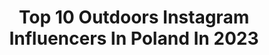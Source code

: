 ---
title: Top 10 Outdoors Instagram Influencers In Poland In 2023
description: >-
  Find top outdoors Instagram influencers in Poland in 2023. Most popular hashtags: #outdoors #polskadziewczyna #winterwonderland #polishgirl.
platform: Instagram
hits: 224
text_top: Discover the top-rated Instagram influencers on inBeat.
text_bottom: Our database aggregates 224 Instagram influencers like this in Poland for you to connect with.
profiles:
  - username: "_wilder_things_"
    fullname: >-
      Wilder Things
    bio: >-
      Tomasz Woźny 🌳 W nas jest las | The woods belong to us 🌳 Polish photographer based in woods of Lower Silesia 🌲Outdoors 🌲Photography 🌲Legends
    location: "Poland"
    followers: 4319
    engagement: 2320
    commentsToLikes: 0.035622
    id: ck6u9bl5pwlko0j71zqdpz4lp
    verified: false
    hashtags: "#moodnation, #amongthewild, #the, #wilderness"
  - username: "adamant_wanderer"
    fullname: >-
      Ula
    bio: >-
      Świadome Podróże & Życie 🌍 Travel | Food Recipes l The Alps | Outdoors 🏕
    location: "Poland"
    followers: 17984
    engagement: 715
    commentsToLikes: 0.035248
    id: ck15pxr7k05rg0i19dhwxo9a5
    verified: false
    hashtags: ""
  - username: "ewakalisiewicz"
    fullname: >-
      Ewa Kalisiewicz
    bio: >-
      Polish female #Wingsuit Pilot/ Mountaineer/ Outdoors enthusiast. Happy to be doing ordinary things with #extraordinary people📍🇨🇭 Switzerland based.
    location: "Poland"
    followers: 49951
    engagement: 600
    commentsToLikes: 0.004833
    id: ck0u1bwu7whl30i199qor17rc
    verified: false
    hashtags: "#rzucwszystkoichodzwgory, #polishgirl, #switzerlandwonderland, #wingsuitbase"
  - username: "meles.eweles"
    fullname: >-
      𝐄𝐰𝐞𝐥𝐢𝐧𝐚
    bio: >-
      Szczęśliwa posiadaczka kur🐔👩‍🌾 Historie z wypraw do lasu i życia na wsi🌲 📧Współpraca: meles.eweles@gmail.com ⬇️Facebook🦡
    location: "Poland"
    followers: 10575
    engagement: 1451
    commentsToLikes: 0.029700
    id: ckap7jw2xkdu00i78u9atwch9
    verified: false
    hashtags: "#wlesie, #hunter, #my, #huntingfashion"
  - username: "agnieszkawalczyk91"
    fullname: >-
      Agnieszka Walczyk 🙋‍♀️
    bio: >-
      #polishgirl 👩🇵🇱 #lovefashion 👕 Contact ➡️ DM
    location: "Poland"
    followers: 13756
    engagement: 1093
    commentsToLikes: 0.170672
    id: ck9h9uz80a2cw0j78a3spam51
    verified: false
    hashtags: "#lifeisgood, #outdoors, #outfitoftheday, #autumnvibes"
  - username: "michal.kusio"
    fullname: >-
      Michał Kusio
    bio: >-
      📮 Współpraca: mkusio@onet.eu / DM ❤️ @anastasiia.viv 🎶 Tiktok: wrytmiezycia 🕺 Lifestyle 🇵🇱 Warsaw Boy
    location: "Poland"
    followers: 50018
    engagement: 313
    commentsToLikes: 0.042652
    id: ckapcm1is4b470i787t8mkngu
    verified: false
    hashtags: "#stylegoals, #motywacja, #fashionlook, #zdrowystylzycia"
  - username: "gniew.o.mir"
    fullname: >-
      Gniewomir Knapski
    bio: >-
      Opowieść o pasji i radości, którą niesie szlak. Dołączysz❓ Wysokie góry🏔 | Podróże✈️ | Uśmiech🤠| Prelekcje🎤
    location: "Poland"
    followers: 5812
    engagement: 1620
    commentsToLikes: 0.029275
    id: ck0w5e1fd36l20i19l3g604uh
    verified: false
    hashtags: "#jestpieknie, #zlotemysli, #przyrodapolska, #rado"
  - username: "swiat_wloczykija"
    fullname: >-
      Maciej 👣
    bio: >-
      🏔Po górach, dolinach włóczę się by żyć!🥾🌍 📸 FOTOGRAFIA #swiatwloczykija „W górach, ale bez ciebie. I świat - brzydszy o radość.”
    location: "Poland"
    followers: 13938
    engagement: 1136
    commentsToLikes: 0.008693
    id: ck14j0hq7i0eq0i19v5xcbz1q
    verified: false
    hashtags: "#mountains, #przygoda, #tatrasadventures, #polskawobiektywie"
  - username: "na_na_ana_"
    fullname: >-
      Ania Białoń
    bio: >-
      Aktywne konto ➡️ @portotheirishsetter ❗️ Należę do zespołu @revolutionrace ⛰ B E S K I D Y 📍Bielsko-Biała, Polska
    location: "Poland"
    followers: 3153
    engagement: 1868
    commentsToLikes: 0.050664
    id: ck15resd67kow0i19hh3tqr9m
    verified: false
    hashtags: "#naturelovers, #adventure, #dziewczynykfs, #voguemagazine"
  - username: "livepastellife"
    fullname: >-
      m a j a   m a j
    bio: >-
      📍R e y k j a v í k 🇮🇸 📽Life of a •content creator •digital creator •fashion lover 👩🏼‍💼Social Media Manager @looks_by_luks #travellover
    location: "Poland"
    followers: 7420
    engagement: 958
    commentsToLikes: 0.085961
    id: ck0w6bqx17tkw0i19dg7wi7s8
    verified: false
    hashtags: "#outdoors, #couplegoals, #hat, #islandia"
---
